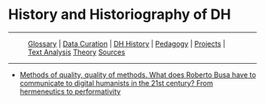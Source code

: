 # History and Historiography of DH

---

<figure>
    <p>
        <a href="{{site.baseurl}}/index.html">Glossary</a> |
        <a href="{{site.baseurl}}/pages/data_curation.html">Data Curation</a> |
        <a href="{{site.baseurl}}/pages/dh_history.html">DH History</a> |
        <a href="{{site.baseurl}}/pages/pedagogy.html">Pedagogy</a> |
        <a href="{{site.baseurl}}/pages/projects.html">Projects</a> |
        <a href="{{site.baseurl}}/pages/text_analysis.html">Text Analysis</a>
        <a href="{{site.baseurl}}/pages/theory.html">Theory</a>
        <a href="{{site.baseurl}}/pages/sources.html">Sources</a>
    </p>
</figure>

---

* [Methods of quality, quality of methods. What does Roberto Busa have to communicate to digital humanists in the 21st century? From hermeneutics to performativity](http://www.digitalhumanities.org/dhq/vol/11/3/000329/000329.html)
